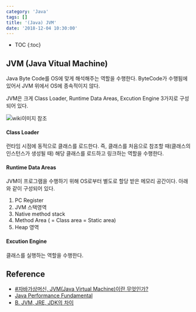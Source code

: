 ```yaml
---
category: 'Java'
tags: []
title: '(Java) JVM'
date: '2018-12-04 10:30:00'
---
```


- TOC
  {:toc}

## JVM (Java Vitual Machine)

Java Byte Code를 OS에 맞게 해석해주는 역할을 수행한다. ByteCode가 수행됨에 있어서 JVM 위에서 OS에 종속적이지 않다.

JVM은 크게 Class Loader, Runtime Data Areas, Excution Engine 3가지로 구성되어 있다.

![wiki이미지 참조](https://upload.wikimedia.org/wikipedia/commons/thumb/d/dd/JvmSpec7.png/800px-JvmSpec7.png)

#### Class Loader

런타임 시점에 동적으로 클래스를 로드한다. 즉, 클래스를 처음으로 참조할 때(클래스의 인스턴스가 생성될 때) 해당 클래스를 로드하고 링크하는 역할을 수행한다.

#### Runtime Data Areas

JVM이 프로그램을 수행하기 위해 OS로부터 별도로 할당 받은 메모리 공간이다.
아래와 같이 구성되어 있다.

1. PC Register
2. JVM 스택영역
3. Native method stack
4. Method Area ( = Class area = Static area)
5. Heap 영역

#### Excution Engine

클래스를 실행하는 역할을 수행한다.

## Reference

- [#자바가상머신, JVM(Java Virtual Machine)이란 무엇인가?](http://asfirstalways.tistory.com/158)
- [Java Performance Fundamental](https://www.slipp.net/wiki/display/java/Java+Performance+Fundamental)
- [B. JVM, JRE, JDK의 차이](https://wikidocs.net/257)
